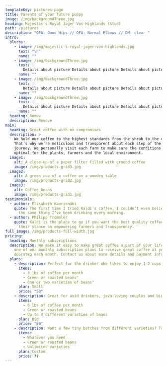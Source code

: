 ```yaml
---
templateKey: pictures-page
title: Parents of your future puppy
image: /img/backgroundThree.jpg
heading: Majestic's Royal Jager Von Highlands (Stud)
path: /pictures
description: "OFA: Good Hips // OFA: Normal Elbows // DM: clear "
intro:
  blurbs:
    - image: /img/majestic-s-royal-jager-von-highlands.jpg
      text: "\n"
      name: ""
    - image: /img/backgroundThree.jpg
      text: |
        Details about picture Details about picture Details about picture
      name: ""
    - image: /img/backgroundThree.jpg
      text: |
        Details about picture Details about picture Details about picture
      name: ""
    - image: /img/backgroundThree.jpg
      text: |
        Details about picture Details about picture Details about picture
      name: ""
  heading: Remov
  description: Remove
main:
  heading: Great coffee with no compromises
  description: >
    We hold our coffee to the highest standards from the shrub to the cup.
    That’s why we’re meticulous and transparent about each step of the coffee’s
    journey. We personally visit each farm to make sure the conditions are
    optimal for the plants, farmers and the local environment.
  image1:
    alt: A close-up of a paper filter filled with ground coffee
    image: /img/products-grid3.jpg
  image2:
    alt: A green cup of a coffee on a wooden table
    image: /img/products-grid2.jpg
  image3:
    alt: Coffee beans
    image: /img/products-grid1.jpg
testimonials:
  - author: Elisabeth Kaurismäki
    quote: The first time I tried Kaldi’s coffee, I couldn’t even believe that was
      the same thing I’ve been drinking every morning.
  - author: Philipp Trommler
    quote: Kaldi is the place to go if you want the best quality coffee. I love
      their stance on empowering farmers and transparency.
full_image: /img/products-full-width.jpg
pricing:
  heading: Monthly subscriptions
  description: We make it easy to make great coffee a part of your life. Choose
    one of our monthly subscription plans to receive great coffee at your
    doorstep each month. Contact us about more details and payment info.
  plans:
    - description: Perfect for the drinker who likes to enjoy 1-2 cups per day.
      items:
        - 3 lbs of coffee per month
        - Green or roasted beans"
        - One or two varieties of beans"
      plan: Small
      price: "50"
    - description: Great for avid drinkers, java-loving couples and bigger crowds
      items:
        - 6 lbs of coffee per month
        - Green or roasted beans
        - Up to 4 different varieties of beans
      plan: Big
      price: "80"
    - description: Want a few tiny batches from different varieties? Try our custom plan
      items:
        - Whatever you need
        - Green or roasted beans
        - Unlimited varieties
      plan: Custom
      price: ??
---
```

